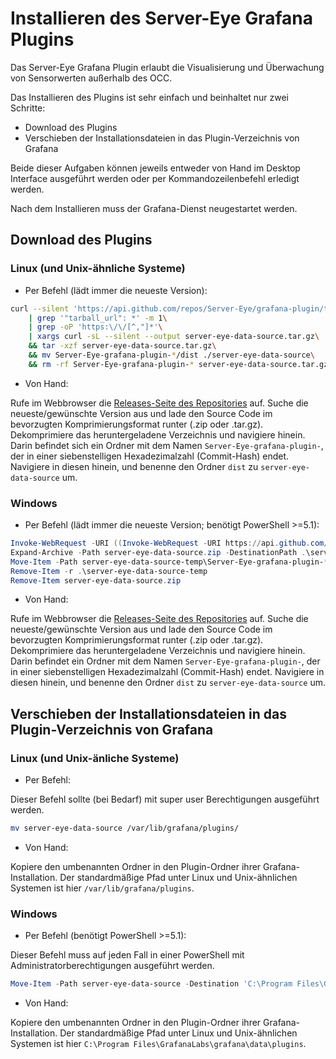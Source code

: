 # Installieren des Server-Eye Grafana Plugins

Das Server-Eye Grafana Plugin erlaubt die Visualisierung und Überwachung von Sensorwerten außerhalb des OCC.

Das Installieren des Plugins ist sehr einfach und beinhaltet nur zwei Schritte: 
* Download des Plugins
* Verschieben der Installationsdateien in das Plugin-Verzeichnis von Grafana

Beide dieser Aufgaben können jeweils entweder von Hand im Desktop Interface ausgeführt werden oder per Kommandozeilenbefehl erledigt werden.

Nach dem Installieren muss der Grafana-Dienst neugestartet werden. 

## Download des Plugins

### Linux (und Unix-ähnliche Systeme)

* Per Befehl (lädt immer die neueste Version): 
```sh
curl --silent 'https://api.github.com/repos/Server-Eye/grafana-plugin/tags'\
    | grep '"tarball_url": *' -m 1\
    | grep -oP 'https:\/\/[^,"]*'\
    | xargs curl -sL --silent --output server-eye-data-source.tar.gz\
    && tar -xzf server-eye-data-source.tar.gz\
    && mv Server-Eye-grafana-plugin-*/dist ./server-eye-data-source\
    && rm -rf Server-Eye-grafana-plugin-* server-eye-data-source.tar.gz
```

* Von Hand:

Rufe im Webbrowser die [Releases-Seite des Repositories](https://github.com/Server-Eye/grafana-plugin/releases) auf. Suche die neueste/gewünschte Version aus und lade den Source Code im bevorzugten Komprimierungsformat runter (.zip oder .tar.gz).
Dekomprimiere das heruntergeladene Verzeichnis und navigiere hinein. Darin befindet sich ein Ordner mit dem Namen `Server-Eye-grafana-plugin-`, der in einer siebenstelligen Hexadezimalzahl (Commit-Hash) endet. Navigiere in diesen hinein, und benenne den Ordner `dist` zu `server-eye-data-source` um.

### Windows

* Per Befehl (lädt immer die neueste Version; benötigt PowerShell >=5.1):

```powershell
Invoke-WebRequest -URI ((Invoke-WebRequest -URI https://api.github.com/repos/Server-Eye/grafana-plugin/tags | ConvertFrom-Json)[0].zipball_url) -OutFile server-eye-data-source.zip
Expand-Archive -Path server-eye-data-source.zip -DestinationPath .\server-eye-data-source-temp
Move-Item -Path server-eye-data-source-temp\Server-Eye-grafana-plugin-*\dist -Destination .\server-eye-data-source
Remove-Item -r .\server-eye-data-source-temp
Remove-Item server-eye-data-source.zip
```

* Von Hand:

Rufe im Webbrowser die [Releases-Seite des Repositories](https://github.com/Server-Eye/grafana-plugin/releases) auf. Suche die neueste/gewünschte Version aus und lade den Source Code im bevorzugten Komprimierungsformat runter (.zip oder .tar.gz).
Dekomprimiere das heruntergeladene Verzeichnis und navigiere hinein. Darin befindet ein Ordner mit dem Namen `Server-Eye-grafana-plugin-`, der in einer siebenstelligen Hexadezimalzahl (Commit-Hash) endet. Navigiere in diesen hinein, und benenne den Ordner `dist` zu `server-eye-data-source` um.

## Verschieben der Installationsdateien in das Plugin-Verzeichnis von Grafana

### Linux (und Unix-änliche Systeme)

* Per Befehl:

Dieser Befehl sollte (bei Bedarf) mit super user Berechtigungen ausgeführt werden.

```sh
mv server-eye-data-source /var/lib/grafana/plugins/
```

* Von Hand:

Kopiere den umbenannten Ordner in den Plugin-Ordner ihrer Grafana-Installation. Der standardmäßige Pfad unter Linux und Unix-ähnlichen Systemen ist hier `/var/lib/grafana/plugins`.

### Windows
* Per Befehl (benötigt PowerShell >=5.1):

Dieser Befehl muss auf jeden Fall in einer PowerShell mit Administratorberechtigungen ausgeführt werden.

```powershell
Move-Item -Path server-eye-data-source -Destination 'C:\Program Files\GrafanaLabs\grafana\data\plugins'
```

* Von Hand:

Kopiere den umbenannten Ordner in den Plugin-Ordner ihrer Grafana-Installation. Der standardmäßige Pfad unter Linux und Unix-ähnlichen Systemen ist hier `C:\Program Files\GrafanaLabs\grafana\data\plugins`.